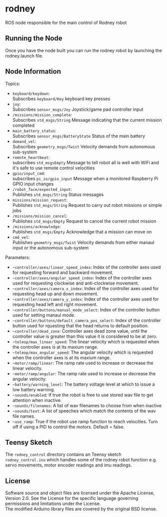 # rodney
ROS node responsible for the main control of Rodney robot

## Running the Node
Once you have the node built you can run the rodney robot by launching the rodney.launch file.

## Node Information
Topics:
* `keyboard/keydown`:  
  Subscribes `keyboard/Key` keyboard key presses 
* `joy`:  
  Subscribes `sensor_msgs/Joy` Joystick/game pad controller input
* `/missions/mission_complete`:  
  Subscribes `std_msgs/String` Message indicating that the current mission completed
* `main_battery_status`:  
  Subscribes `sensor_msgs/BatteryState` Status of the main battery
* `demand_vel`:  
  Subscribes `geometry_msgs/Twist` Velocity demands from autonomous sub-system
* `remote_heartbeat`:  
  subscribes `std_msgsEmpty` Message to tell robot all is well with WiFi and it's safe to use remote control velocities
* `gpio/input_cmd`:  
  subscribes `pi_io/gpio_input` Message when a monitored Raspberry Pi GPIO input changes
* `/robot_face/expected_input`:  
  Publishes `std_msgs/String` Status messages  
* `missions/mission_request`:  
  Publishes `std_msgs/String` Request to carry out robot missions or simple jobs  
* `/missions/mission_cancel`:  
  Publishes `std_msgs/Empty` Request to cancel the current robot mission  
* `/missions/acknowledge`:  
  Publishes `std_msgs/Empty` Acknowledge that a mission can move on  
* `cmd_vel`:  
  Publishes `geometry_msgs/Twist` Velocity demands from either manaul input or the autonomous sub-system
  
Parameters:
* `~controller/axes/linear_speed_index`: Index of the controller axes used for requesting forward and backward movement. 
* `~controller/axes/angular_speed_index`: Index of the controller axes used for requesting clockwise and anti-clockwise movement.
* `~controller/axes/camera_x_index`: Index of the controller axes used for requesting head up and down movement. 
* `~controller/axes/camera_y_index`: Index of the controller axes used for requesting head left and right movement.
* `~controller/buttons/manual_mode_select`: Index of the controller button used for setting manaul mode.
* `~controller/buttons/default_camera_pos_select`: Index of the controller button used for rquesting that the head returns to default position.
* `~controller/dead_zone`: Controller axes dead zone value, until the controller value is greater than this value it is considered to be at zero.
* `~teleop/max_linear_speed`: The linear velocity which is requested when the controller axes is at its maxium range.
* `~teleop/max_angular_speed`: The angular velocity which is requested when the controller axes is at its maxium range.
* `~motor/ramp/linear`: The ramp rate used to increase or decrease the linear velocity.
* `~motor/ramp/angular`: The ramp rate used to increase or decrease the angular velocity.
* `~battery/warning_level`: The battery voltage level at which to issue a low battery warning. 
* `~sounds/enabled`: If true the robot is free to use stored wav file to get attention when inactive.
* `~sounds/filenames`: A list of wav filenames to choose from when inactive
* `~sounds/text`: A list of speeches which match the contents of the wav file names.
* `~use_ramp`: True if the robot use ramp function to reach velocities. Turn off if using a PID to control the motors. Default = false.

## Teensy Sketch
The `rodney_control` directory contains an Teensy sketch `rodney_control.ino` which handles some of the rodney robot function e.g. servo movements, motor encoder readings and imu readings.

## License
Software source and object files are licensed under the Apache License, Version 2.0. See the License for the specific language governing permissions and limitations under the License.  
The modified Arduino library files are covered by the original BSD license.
